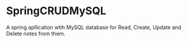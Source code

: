 # SpringCRUDMySQL
A spring apllication wtih MySQL database for Read, Create, Update and Delete notes from them.
